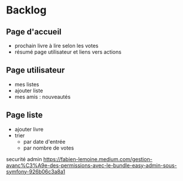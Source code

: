 # Backlog

## Page d'accueil
- prochain livre à lire selon les votes
- résumé page utilisateur et liens vers actions 

## Page utilisateur
- mes listes
- ajouter liste
- mes amis : nouveautés

## Page liste
- ajouter livre
- trier
  - par date d'entrée
  - par nombre de votes

securité admin https://fabien-lemoine.medium.com/gestion-avanc%C3%A9e-des-permissions-avec-le-bundle-easy-admin-sous-symfony-926b06c3a8a1
